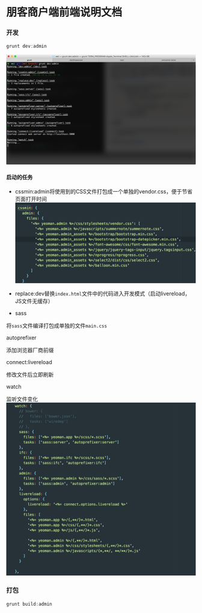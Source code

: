 # 朋客商户端前端说明文档

### 开发
```javascript
grunt dev:admin
```
![运行截图](./images/1.png)


#### 启动的任务

* cssmin:admin将使用到的CSS文件打包成一个单独的vendor.css，便于节省页面打开时间
![打包CSS](./images/2.png)

* replace:dev替换`index.html`文件中的代码进入开发模式（启动livereload，JS文件无缓存）


* sass

将`sass`文件编译打包成单独的文件`main.css`


autoprefixer 

添加浏览器厂商前缀


connect:livereload

修改文件后立即刷新


watch

监听文件变化
![watch](./images/3.png)


### 打包
```javascript
grunt build:admin
```

